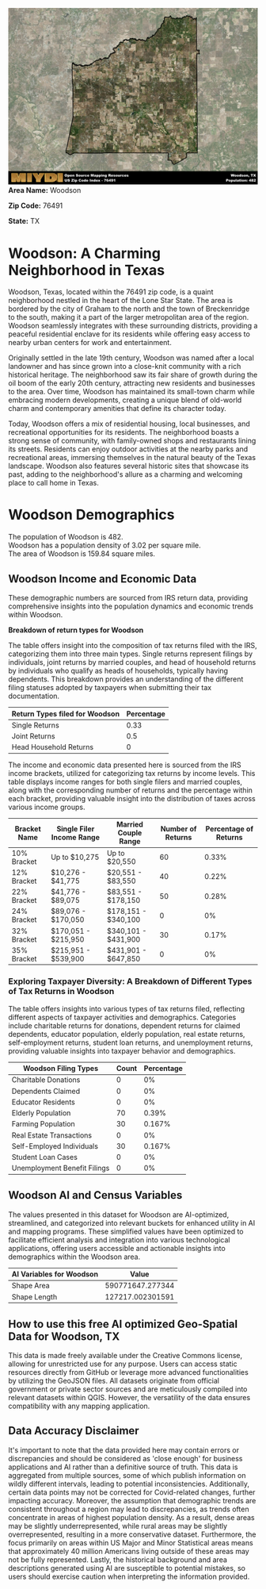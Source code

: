 ![Image Alt Text](../_images/76491.png)
**Area Name:** Woodson

**Zip Code:** 76491

**State:** TX


# Woodson: A Charming Neighborhood in Texas  
Woodson, Texas, located within the 76491 zip code, is a quaint neighborhood nestled in the heart of the Lone Star State. The area is bordered by the city of Graham to the north and the town of Breckenridge to the south, making it a part of the larger metropolitan area of the region. Woodson seamlessly integrates with these surrounding districts, providing a peaceful residential enclave for its residents while offering easy access to nearby urban centers for work and entertainment.

Originally settled in the late 19th century, Woodson was named after a local landowner and has since grown into a close-knit community with a rich historical heritage. The neighborhood saw its fair share of growth during the oil boom of the early 20th century, attracting new residents and businesses to the area. Over time, Woodson has maintained its small-town charm while embracing modern developments, creating a unique blend of old-world charm and contemporary amenities that define its character today.

Today, Woodson offers a mix of residential housing, local businesses, and recreational opportunities for its residents. The neighborhood boasts a strong sense of community, with family-owned shops and restaurants lining its streets. Residents can enjoy outdoor activities at the nearby parks and recreational areas, immersing themselves in the natural beauty of the Texas landscape. Woodson also features several historic sites that showcase its past, adding to the neighborhood's allure as a charming and welcoming place to call home in Texas.

# Woodson Demographics

The population of Woodson is 482.  
Woodson has a population density of 3.02 per square mile.  
The area of Woodson is 159.84 square miles.  

## Woodson Income and Economic Data

These demographic numbers are sourced from IRS return data, providing comprehensive insights into the population dynamics and economic trends within Woodson.

**Breakdown of return types for Woodson**

The table offers insight into the composition of tax returns filed with the IRS, categorizing them into three main types. Single returns represent filings by individuals, joint returns by married couples, and head of household returns by individuals who qualify as heads of households, typically having dependents. This breakdown provides an understanding of the different filing statuses adopted by taxpayers when submitting their tax documentation.

| Return Types filed for Woodson                              | Percentage          |
|----------------------------------------------------------|---------------------|
| Single Returns                                            | 0.33 |
| Joint Returns                                             | 0.5 |
| Head Household Returns                                    | 0 |

The income and economic data presented here is sourced from the IRS income brackets, utilized for categorizing tax returns by income levels. This table displays income ranges for both single filers and married couples, along with the corresponding number of returns and the percentage within each bracket, providing valuable insight into the distribution of taxes across various income groups.

| Bracket Name       | Single Filer Income Range | Married Couple Range | Number of Returns | Percentage of Returns |
|--------------------|----------------------------|----------------------|-------------------|-----------------------|
| 10% Bracket        | Up to $10,275              | Up to $20,550        | 60 | 0.33% |
| 12% Bracket        | $10,276 - $41,775          | $20,551 - $83,550    | 40 | 0.22% |
| 22% Bracket        | $41,776 - $89,075          | $83,551 - $178,150   | 50 | 0.28% |
| 24% Bracket        | $89,076 - $170,050         | $178,151 - $340,100  | 0 | 0% |
| 32% Bracket        | $170,051 - $215,950        | $340,101 - $431,900  | 30 | 0.17% |
| 35% Bracket        | $215,951 - $539,900        | $431,901 - $647,850  | 0 | 0% |

### Exploring Taxpayer Diversity: A Breakdown of Different Types of Tax Returns in Woodson

The table offers insights into various types of tax returns filed, reflecting different aspects of taxpayer activities and demographics. Categories include charitable returns for donations, dependent returns for claimed dependents, educator population, elderly population, real estate returns, self-employment returns, student loan returns, and unemployment returns, providing valuable insights into taxpayer behavior and demographics.

| Woodson Filing Types                    | Count | Percentage |
|--------------------------------------|-------|------------|
| Charitable Donations                 | 0 | 0% |
| Dependents Claimed                   | 0 | 0% |
| Educator Residents                   | 0 | 0% |
| Elderly Population                   | 70 | 0.39% |
| Farming Population                   | 30 | 0.167% |
| Real Estate Transactions             | 0 | 0% |
| Self-Employed Individuals            | 30 | 0.167% |
| Student Loan Cases                   | 0 | 0% |
| Unemployment Benefit Filings         | 0 | 0% |

## Woodson AI and Census Variables

The values presented in this dataset for Woodson are AI-optimized, streamlined, and categorized into relevant buckets for enhanced utility in AI and mapping programs. These simplified values have been optimized to facilitate efficient analysis and integration into various technological applications, offering users accessible and actionable insights into demographics within the Woodson area.

| AI Variables for Woodson | Value |
|-------------|-------|
| Shape Area | 590771647.277344 |
| Shape Length | 127217.002301591 |

## How to use this free AI optimized Geo-Spatial Data for Woodson, TX

This data is made freely available under the Creative Commons license, allowing for unrestricted use for any purpose. Users can access static resources directly from GitHub or leverage more advanced functionalities by utilizing the GeoJSON files. All datasets originate from official government or private sector sources and are meticulously compiled into relevant datasets within QGIS. However, the versatility of the data ensures compatibility with any mapping application.

## Data Accuracy Disclaimer
It's important to note that the data provided here may contain errors or discrepancies and should be considered as 'close enough' for business applications and AI rather than a definitive source of truth. This data is aggregated from multiple sources, some of which publish information on wildly different intervals, leading to potential inconsistencies. Additionally, certain data points may not be corrected for Covid-related changes, further impacting accuracy. Moreover, the assumption that demographic trends are consistent throughout a region may lead to discrepancies, as trends often concentrate in areas of highest population density. As a result, dense areas may be slightly underrepresented, while rural areas may be slightly overrepresented, resulting in a more conservative dataset. Furthermore, the focus primarily on areas within US Major and Minor Statistical areas means that approximately 40 million Americans living outside of these areas may not be fully represented. Lastly, the historical background and area descriptions generated using AI are susceptible to potential mistakes, so users should exercise caution when interpreting the information provided.
